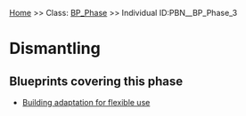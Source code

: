 [Home](https://github.com/mm80843/T3.5/blob/pages/index.md) >> Class: [BP_Phase](https://github.com/mm80843/T3.5/tree/pages/docs/BP_Phase/index.md) >> Individual ID:PBN__BP_Phase_3 

# __Dismantling__

## Blueprints covering this phase

* [Building adaptation for flexible use](https://github.com/mm80843/T3.5/blob/pages/Blueprint/PBN__Blueprint_13.md)

